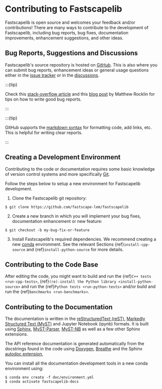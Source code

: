 # Contributing to Fastscapelib

Fastscapelib is open source and welcomes your feedback and/or contributions!
There are many ways to contribute to the development of Fastscapelib, including
bug reports, bug fixes, documentation improvements, enhancement suggestions, and
other ideas.

## Bug Reports, Suggestions and Discussions

Fastscapelib's source repository is hosted on
[GitHub](https://github.com/fastscape-lem/fastscapelib). This is also where you
can submit bug reports, enhancement ideas or general usage questions either in
the [issue tracker](https://github.com/fastscape-lem/fastscapelib/issues) or in
the [discussions](https://github.com/fastscape-lem/fastscapelib/discussions).

:::{tip}

Check this [stack-overflow
article](https://stackoverflow.com/help/minimal-reproducible-example) and this
[blog post](https://matthewrocklin.com/minimal-bug-reports) by Matthew Rocklin
for tips on how to write good bug reports.

:::

:::{tip}

GitHub supports the [markdown
syntax](https://docs.github.com/en/get-started/writing-on-github) for formatting
code, add links, etc. This is helpful for writing clear reports.

:::

## Creating a Development Environment

Contributing to the code or documentation requires some basic knowledge of
version control systems and more specifically [Git](https://git-scm.com/).

Follow the steps below to setup a new environment for Fastscapelib development.

1. Clone the Fastscapelib git repository:

```
$ git clone https://github.com/fastscape-lem/fastscapelib
```

2. Create a new branch in which you will implement your bug fixes, documentation
   enhancement or new feature:

```
$ git checkout -b my-bug-fix-or-feature
```

3. Install Fastscapelib's required dependencies. We recommend creating a new
   [conda](https://conda.io/docs/) environment. See the relevant Sections
   {ref}`install-cpp-source` and {ref}`install-python-source` for more details.

## Contributing to the Code Base

After editing the code, you might want to build and run the {ref}`C++ tests <run-cpp-tests>`, {ref}`(re)-install the Python library <install-python-source>` and run the {ref}`Python tests <run-python-tests>` and/or build and run the {ref}`benchmarks <run-benchmarks>`.

## Contributing to the Documentation

The documentation is written in the [reStructuredText
(reST)](https://www.sphinx-doc.org/en/master/usage/restructuredtext/basics.html),
[Markedly Structured Text (MyST)](https://mystmd.org) and Jupyter Notebook
(ipynb) formats. It is built using [Sphinx](https://www.sphinx-doc.org),
[MyST-Parser](https://myst-parser.readthedocs.io),
[MyST-NB](https://myst-nb.readthedocs.io) as well as a few other Sphinx
extensions.

The API reference documentation is generated automatically from the docstrings found in the code using [Doxygen](https://www.doxygen.nl/index.html), [Breathe](https://www.breathe-doc.org/) and the Sphinx [autodoc extension](https://www.sphinx-doc.org/en/master/usage/extensions/autodoc.html),

You can install all the documentation development tools in a new conda environment using:

```
$ conda env create -f doc/environment.yml
$ conda activate fastscapelib-docs
```
